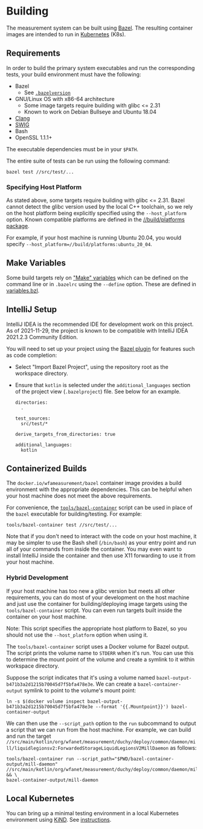 # Building

The measurement system can be built using [Bazel](https://www.bazel.build/). The
resulting container images are intended to run in
[Kubernetes](https://kubernetes.io/) (K8s).

## Requirements

In order to build the primary system executables and run the corresponding
tests, your build environment must have the following:

*   Bazel
    *   See [`.bazelversion`](../.bazelversion)
*   GNU/Linux OS with x86-64 architecture
    *   Some image targets require building with glibc <= 2.31
    *   Known to work on Debian Bullseye and Ubuntu 18.04
*   [Clang](https://clang.llvm.org/)
*   [SWIG](http://swig.org/)
*   Bash
*   OpenSSL 1.1.1+

The executable dependencies must be in your `$PATH`.

The entire suite of tests can be run using the following command:

```shell
bazel test //src/test/...
```

### Specifying Host Platform

As stated above, some targets require building with glibc <= 2.31. Bazel cannot
detect the glibc version used by the local C++ toolchain, so we rely on the host
platform being explicitly specified using the `--host_platform` option. Known
compatible platforms are defined in the
[//build/platforms package](../build/platforms/BUILD.bazel).

For example, if your host machine is running Ubuntu 20.04, you would specify
`--host_platform=//build/platforms:ubuntu_20_04`.

## Make Variables

Some build targets rely on
["Make" variables](https://docs.bazel.build/versions/4.2.2/be/make-variables.html)
which can be defined on the command line or in `.bazelrc` using the `--define`
option. These are defined in [variables.bzl](../build/variables.bzl).

## IntelliJ Setup

IntelliJ IDEA is the recommended IDE for development work on this project. As of
2021-11-29, the project is known to be compatible with IntelliJ IDEA 2021.2.3
Community Edition.

You will need to set up your project using the
[Bazel plugin](https://plugins.jetbrains.com/plugin/8609-bazel) for features
such as code completion:

*   Select "Import Bazel Project", using the repository root as the workspace
    directory.
*   Ensure that `kotlin` is selected under the `additional_languages` section of
    the project view (`.bazelproject`) file. See below for an example.

    ```
    directories:
      .

    test_sources:
      src/test/*

    derive_targets_from_directories: true

    additional_languages:
      kotlin
    ```

## Containerized Builds

The `docker.io/wfameasurement/bazel` container image provides a build
environment with the appropriate dependencies. This can be helpful when your
host machine does not meet the above requirements.

For convenience, the [`tools/bazel-container`](../tools/bazel-container) script
can be used in place of the `bazel` executable for building/testing. For
example:

```shell
tools/bazel-container test //src/test/...
```

Note that if you don't need to interact with the code on your host machine, it
may be simpler to use the Bash shell (`/bin/bash`) as your entry point and run
all of your commands from inside the container. You may even want to install
IntelliJ inside the container and then use X11 forwarding to use it from your
host machine.

### Hybrid Development

If your host machine has too new a glibc version but meets all other
requirements, you can do most of your development on the host machine and just
use the container for building/deploying image targets using the
`tools/bazel-container` script. You can even run targets built inside the
container on your host machine.

Note: This script specifies the appropriate host platform to Bazel, so you
should not use the `--host_platform` option when using it.

The `tools/bazel-container` script uses a Docker volume for Bazel output. The
script prints the volume name to `STDERR` when it's run. You can use this to
determine the mount point of the volume and create a symlink to it within
workspace directory.

Suppose the script indicates that it's using a volume named
`bazel-output-b471b3a2d1215b70045d7f5bfa478e3e`. We can create a
`bazel-container-output` symlink to point to the volume's mount point:

```shell
ln -s $(docker volume inspect bazel-output-b471b3a2d1215b70045d7f5bfa478e3e --format '{{.Mountpoint}}') bazel-container-output
```

We can then use the `--script_path` option to the `run` subcommand to output a
script that we can run from the host machine. For example, we can build and run
the target
`//src/main/kotlin/org/wfanet/measurement/duchy/deploy/common/daemon/mill/liquidlegionsv2:ForwardedStorageLiquidLegionsV2MillDaemon`
as follows:

```shell
tools/bazel-container run --script_path="$PWD/bazel-container-output/mill-daemon" //src/main/kotlin/org/wfanet/measurement/duchy/deploy/common/daemon/mill/liquidlegionsv2:ForwardedStorageLiquidLegionsV2MillDaemon && \
bazel-container-output/mill-daemon
```

## Local Kubernetes

You can bring up a minimal testing environment in a local Kubernetes environment
using [KiND](https://kind.sigs.k8s.io/). See
[instructions](../src/main/k8s/local/README.md).
